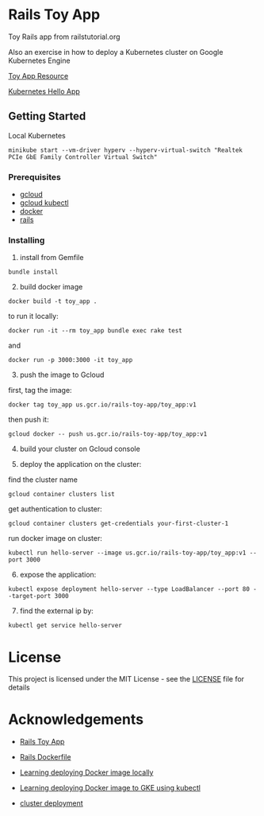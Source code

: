 # Rails Toy App

Toy Rails app from railstutorial.org

Also an exercise in how to deploy a Kubernetes cluster on
Google Kubernetes Engine

[Toy App Resource](https://www.railstutorial.org/book/toy_app)

[Kubernetes Hello App](https://cloud.google.com/kubernetes-engine/docs/tutorials/hello-app)

## Getting Started

Local Kubernetes

```
minikube start --vm-driver hyperv --hyperv-virtual-switch "Realtek PCIe GbE Family Controller Virtual Switch"
```

### Prerequisites

- [gcloud](https://cloud.google.com/sdk/gcloud/)
- [gcloud kubectl](https://cloud.google.com/kubernetes-engine/docs/quickstart)
- [docker](https://www.docker.com/)
- [rails](https://rubyonrails.org/)

### Installing

1. install from Gemfile

```
bundle install
```

2. build docker image

```
docker build -t toy_app .
```

to run it locally:

```
docker run -it --rm toy_app bundle exec rake test
```

and

```
docker run -p 3000:3000 -it toy_app
```

3. push the image to Gcloud

first, tag the image:

```
docker tag toy_app us.gcr.io/rails-toy-app/toy_app:v1
```

then push it:

```
gcloud docker -- push us.gcr.io/rails-toy-app/toy_app:v1
```

4. build your cluster on Gcloud console

5. deploy the application on the cluster:

find the cluster name

```
gcloud container clusters list
```

get authentication to cluster:

```
gcloud container clusters get-credentials your-first-cluster-1
```

run docker image on cluster:

```
kubectl run hello-server --image us.gcr.io/rails-toy-app/toy_app:v1 --port 3000
```

6. expose the application:

```
kubectl expose deployment hello-server --type LoadBalancer --port 80 --target-port 3000
```

7. find the external ip by:

```
kubectl get service hello-server
```

# License

This project is licensed under the MIT License - see the [LICENSE](./LICENSE) file for details

# Acknowledgements

- [Rails Toy App](https://www.railstutorial.org/book/toy_app)
- [Rails Dockerfile](https://docs.docker.com/compose/rails/)
- [Learning deploying Docker image locally](https://blog.codeship.com/running-rails-development-environment-docker/)

- [Learning deploying Docker image to GKE using kubectl](https://engineering.adwerx.com/rails-on-kubernetes-8cd4940eacbe)

- [cluster deployment](https://cloud.google.com/kubernetes-engine/docs/quickstart#defaults)
